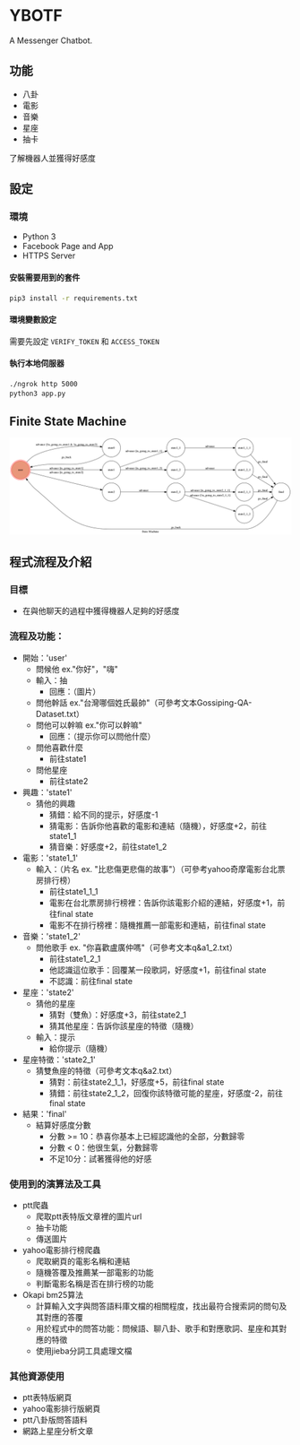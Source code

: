 # YBOTF
A Messenger Chatbot.

## 功能
* 八卦
* 電影
* 音樂
* 星座
* 抽卡

了解機器人並獲得好感度

## 設定

### 環境

* Python 3
* Facebook Page and App
* HTTPS Server

#### 安裝需要用到的套件

```sh
pip3 install -r requirements.txt
```

#### 環境變數設定

需要先設定 `VERIFY_TOKEN` 和 `ACCESS_TOKEN`

#### 執行本地伺服器

```sh
./ngrok http 5000
python3 app.py
```

## Finite State Machine
![fsm](./img/fsm.png)

## 程式流程及介紹

### 目標

* 在與他聊天的過程中獲得機器人足夠的好感度

### 流程及功能：

* 開始：'user'
	* 問候他 ex."你好"，"嗨"
	* 輸入：抽
		* 回應：（圖片）
	* 問他幹話 ex."台灣哪個姓氏最帥"（可參考文本Gossiping-QA-Dataset.txt）
	* 問他可以幹嘛 ex."你可以幹嘛"
		* 回應：（提示你可以問他什麼）
	* 問他喜歡什麼
		* 前往state1
	* 問他星座
		* 前往state2
* 興趣：'state1'
	* 猜他的興趣
		* 猜錯：給不同的提示，好感度-1
		* 猜電影：告訴你他喜歡的電影和連結（隨機），好感度+2，前往state1_1
		* 猜音樂：好感度+2，前往state1_2
* 電影：'state1_1'
	* 輸入：（片名 ex. "比悲傷更悲傷的故事"）（可參考yahoo奇摩電影台北票房排行榜）
		* 前往state1_1_1
		* 電影在台北票房排行榜裡：告訴你該電影介紹的連結，好感度+1，前往final state
		* 電影不在排行榜裡：隨機推薦一部電影和連結，前往final state
* 音樂：'state1_2'
	* 問他歌手 ex. "你喜歡盧廣仲嗎"（可參考文本q&a1_2.txt）
		* 前往state1_2_1
		* 他認識這位歌手：回覆某一段歌詞，好感度+1，前往final state
		* 不認識：前往final state
* 星座：'state2'
	* 猜他的星座
		* 猜對（雙魚）：好感度+3，前往state2_1
		* 猜其他星座：告訴你該星座的特徵（隨機）
	* 輸入：提示
		* 給你提示（隨機）
* 星座特徵：'state2_1'
	* 猜雙魚座的特徵（可參考文本q&a2.txt）
		* 猜對：前往state2_1_1，好感度+5，前往final state
		* 猜錯：前往state2_1_2，回復你該特徵可能的星座，好感度-2，前往final state
* 結果：'final'
	* 結算好感度分數
		* 分數 >= 10：恭喜你基本上已經認識他的全部，分數歸零
		* 分數 < 0：他很生氣，分數歸零
		* 不足10分：試著獲得他的好感
		
### 使用到的演算法及工具

* ptt爬蟲
	* 爬取ptt表特版文章裡的圖片url
	* 抽卡功能
	* 傳送圖片
* yahoo電影排行榜爬蟲
	* 爬取網頁的電影名稱和連結
	* 隨機答覆及推薦某一部電影的功能
	* 判斷電影名稱是否在排行榜的功能
* Okapi bm25算法
	* 計算輸入文字與問答語料庫文檔的相關程度，找出最符合搜索詞的問句及其對應的答覆
	* 用於程式中的問答功能：問候語、聊八卦、歌手和對應歌詞、星座和其對應的特徵
	* 使用jieba分詞工具處理文檔

### 其他資源使用
* ptt表特版網頁
* yahoo電影排行版網頁
* ptt八卦版問答語料
* 網路上星座分析文章
